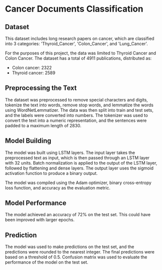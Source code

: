 # Cancer Documents Classification

## Dataset

This dataset includes long research papers on cancer, which are classified into 3 categories: 'Thyroid_Cancer', 'Colon_Cancer', and 'Lung_Cancer'.

For the purposes of this project, the data was limited to Thyroid Cancer and Colon Cancer. The dataset has a total of 4911 publications, distributed as:
- Colon cancer: 2322
- Thyroid cancer: 2589

## Preprocessing the Text

The dataset was preprocessed to remove special characters and digits, tokenize the text into words, remove stop words, and lemmatize the words using WordNetLemmatizer. The data was then split into train and test sets, and the labels were converted into numbers. The tokenizer was used to convert the text into a numeric representation, and the sentences were padded to a maximum length of 2830.

## Model Building

The model was built using LSTM layers. The input layer takes the preprocessed text as input, which is then passed through an LSTM layer with 32 units. Batch normalization is applied to the output of the LSTM layer, followed by flattening and dense layers. The output layer uses the sigmoid activation function to produce a binary output.

The model was compiled using the Adam optimizer, binary cross-entropy loss function, and accuracy as the evaluation metric.

## Model Performance

The model achieved an accuracy of 72% on the test set. This could have been improved with larger epochs.

## Prediction

The model was used to make predictions on the test set, and the predictions were rounded to the nearest integer. The final predictions were based on a threshold of 0.5. Confusion matrix was used to evaluate the performance of the model on the test set.

